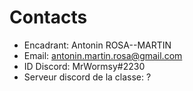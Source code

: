 # Contacts

- Encadrant: Antonin ROSA--MARTIN
- Email: antonin.martin.rosa@gmail.com
- ID Discord: MrWormsy#2230
- Serveur discord de la classe: ?